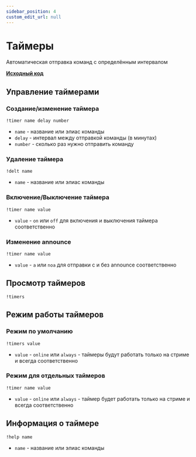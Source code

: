 ```yaml
---
sidebar_position: 4
custom_edit_url: null
---
```


# Таймеры

Автоматическая отправка команд с определённым интервалом

**[Исходный код](https://github.com/Relanit/ModBoty/blob/master/ModBoty/cogs/timers.py)**

## Управление таймерами

### Создание/изменение таймера
`!timer name delay number`
- `name` - название или элиас команды
- `delay` - интервал между отправкой команды (в минутах)
- `number` - сколько раз нужно отправить команду

### Удаление таймера
`!delt name`
- `name` - название или элиас команды

### Включение/Выключение таймера
`!timer name value`
- `value` - `on` или `off` для включения и выключения таймера соответственно

### Изменение announce
`!timer name value`
- `value` - `a` или `noa` для отправки с и без announce соответственно

## Просмотр таймеров
`!timers`

## Режим работы таймеров

### Режим по умолчанию 
`!timers value`
- `value` - `online` или `always` - таймеры будут работать только на стриме и всегда соответственно

### Режим для отдельных таймеров
`!timer name value`
- `value` - `online` или `always` - таймер будет работать только на стриме и всегда соответственно

## Информация о таймере
`!help name`
- `name` - название или элиас команды